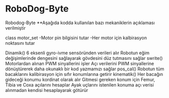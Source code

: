# RoboDog-Byte
Robodog-Byte
**Aşağıda kodda kullanılan bazı mekaniklerin açıklaması verilmiştir

class motor_set
-Motor pin bilgisini tutar -Her motor için kalbirasyon noktasını tutar

Dinamik()
6 eksenli gyro-ivme sensöründen verileri alır
Robotun eğim değişimlerinde dengesini sağlayarak gövdesini düz tutmasını sağlar
swrite()
Motorlardan alınan PWM sinyallerini işler
Açı verilerini PWM sinyallerine dönüştürerek daha okunaklı bir kod yazmamızı sağlar
pos_cal()
Robotun tüm bacaklarını kalibirasyon için sıfır konumlarına getirir
kinematik()
Her bacağın gideceği konumu kordinat olarak alır
Gitmesi gereken konum için Femur, Tibia ve Coxa açılarını hesaplar
Ayak uçlarını istenilen konuma açı verisi alınmadan kendisi hesaplayarak götürür

